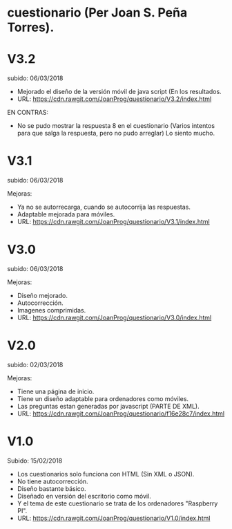 # cuestionario (Per Joan S. Peña Torres).

# V3.2
subido: 06/03/2018

* Mejorado el diseño de la versión móvil de java script (En los resultados. 
* URL: https://cdn.rawgit.com/JoanProg/questionario/V3.2/index.html

EN CONTRAS: 

* No se pudo mostrar la respuesta 8 en el cuestionario (Varios intentos para que salga la respuesta, pero no pudo arreglar) Lo siento mucho. 

# V3.1
subido: 06/03/2018

Mejoras:
* Ya no se autorrecarga, cuando se autocorrija las respuestas.
* Adaptable mejorada para móviles. 
* URL: https://cdn.rawgit.com/JoanProg/questionario/V3.1/index.html

# V3.0
subido: 06/03/2018

Mejoras: 
* Diseño mejorado. 
* Autocorrección.
* Imagenes comprimidas.
* URL: https://cdn.rawgit.com/JoanProg/questionario/V3.0/index.html

# V2.0
subido: 02/03/2018

Mejoras: 
* Tiene una página de inicio. 
* Tiene un diseño adaptable para ordenadores como móviles. 
* Las preguntas estan generadas por javascript (PARTE DE XML). 
* URL: https://cdn.rawgit.com/JoanProg/questionario/f16e28c7/index.html

# V1.0 
Subido: 15/02/2018

* Los cuestionarios solo funciona con HTML (Sin XML o JSON). 
* No tiene autocorrección. 
* Diseño bastante básico. 
* Diseñado en versión del escritorio como móvil. 
* Y el tema de este cuestionario se trata de los ordenadores "Raspberry PI". 
* URL: https://cdn.rawgit.com/JoanProg/questionario/V1.0/index.html
